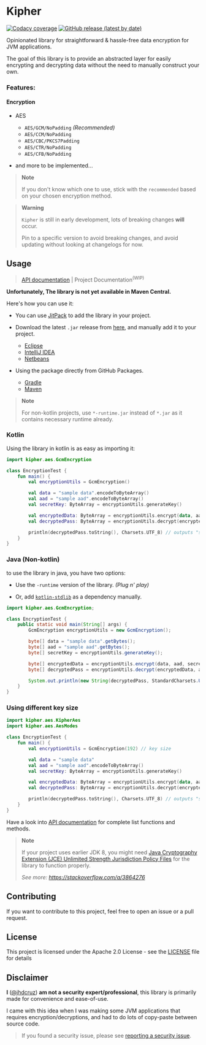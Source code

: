 # Kipher

[![Codacy coverage](https://img.shields.io/codacy/coverage/79a33e548aff4d96973084c99efaf462?color=%232459ED&label=Coverage&logo=codacy&style=for-the-badge)](https://app.codacy.com/gh/jhdcruz/kipher/dashboard) [![GitHub release (latest by date)](https://img.shields.io/github/v/release/jhdcruz/kipher?color=green&logo=github&style=for-the-badge)](https://github.com/jhdcruz/kipher/releases/latest)

Opinionated library for straightforward & hassle-free data encryption for JVM applications.

The goal of this library is to provide an abstracted layer for easily encrypting and decrypting data
without the need to manually construct your own.

### Features:

#### Encryption

- AES
    - `AES/GCM/NoPadding` _(Recommended)_
    - `AES/CCM/NoPadding`
    - `AES/CBC/PKCS7Padding`
    - `AES/CTR/NoPadding`
    - `AES/CFB/NoPadding`

- and more to be implemented...

> **Note**
>
> If you don't know which one to use, stick with the `recommended`
> based on your chosen encryption method.

> **Warning**
>
> `Kipher` is still in early development, lots of breaking changes **will** occur.
>
> Pin to a specific version to avoid breaking changes, and avoid updating without looking at
> changelogs for now.

## Usage

> [API documentation](https://jhdcruz.github.io/kipher/) | Project Documentation<sup>(WIP)</sup>

**Unfortunately, The library is not yet available in Maven Central.**

Here's how you can use it:

- You can use [JitPack](https://jitpack.io/) to add the library in your project.

- Download the latest `.jar` release from [here](https://github.com/jhdcruz/kipher/releases/latest),
  and manually add it to your project.
    - [Eclipse](https://stackoverflow.com/questions/2824515/how-to-add-external-library-properly-in-eclipse)
    - [IntelliJ IDEA](https://www.jetbrains.com/help/idea/library.html#define-library)
    - [Netbeans](https://stackoverflow.com/questions/4879903/how-to-add-a-jar-in-netbeans)

- Using the package directly from GitHub
  Packages.
    - [Gradle](https://docs.github.com/en/packages/working-with-a-github-packages-registry/working-with-the-gradle-registry#using-a-published-package)
    - [Maven](https://docs.github.com/en/packages/working-with-a-github-packages-registry/working-with-the-apache-maven-registry#installing-a-package)

> **Note**
>
> For non-kotlin projects, use `*-runtime.jar` instead of `*.jar` as it contains necessary runtime
> already.

### Kotlin

Using the library in kotlin is as easy as importing it:

```kotlin
import kipher.aes.GcmEncryption

class EncryptionTest {
    fun main() {
        val encryptionUtils = GcmEncryption()

        val data = "sample data".encodeToByteArray()
        val aad = "sample aad".encodeToByteArray()
        val secretKey: ByteArray = encryptionUtils.generateKey()

        val encryptedData: ByteArray = encryptionUtils.encrypt(data, aad, secretKey)
        val decryptedPass: ByteArray = encryptionUtils.decrypt(encryptedData, aad, secretKey)

        println(decryptedPass.toString(), Charsets.UTF_8) // outputs "sample data"
    }
}
```

### Java (Non-kotlin)

to use the library in java, you have two options:

- Use the `-runtime` version of the library. _(Plug n' play)_

- Or, add [`kotlin-stdlib`](https://mvnrepository.com/artifact/org.jetbrains.kotlin/kotlin-stdlib/)
  as a dependency manually.

```java
import kipher.aes.GcmEncryption;

class EncryptionTest {
    public static void main(String[] args) {
        GcmEncryption encryptionUtils = new GcmEncryption();

        byte[] data = "sample data".getBytes();
        byte[] aad = "sample aad".getBytes();
        byte[] secretKey = encryptionUtils.generateKey();

        byte[] encryptedData = encryptionUtils.encrypt(data, aad, secretKey);
        byte[] decryptedPass = encryptionUtils.decrypt(encryptedData, aad, secretKey);

        System.out.println(new String(decryptedPass, StandardCharsets.UTF_8)); // outputs "sample data"
    }
}
```

### Using different key size

```kotlin
import kipher.aes.KipherAes
import kipher.aes.AesModes

class EncryptionTest {
    fun main() {
        val encryptionUtils = GcmEncryption(192) // key size

        val data = "sample data"
        val aad = "sample aad".encodeToByteArray()
        val secretKey: ByteArray = encryptionUtils.generateKey()

        val encryptedData: ByteArray = encryptionUtils.encrypt(data, aad, secretKey)
        val decryptedPass: ByteArray = encryptionUtils.decrypt(encryptedData, aad, secretKey)

        println(decryptedPass.toString(), Charsets.UTF_8) // outputs "sample data"
    }
}
```

Have a look into [API documentation](https://jhdcruz.github.io/kipher/)
for complete list functions and methods.

> **Note**
>
> If your project uses earlier JDK 8, you might need
> [Java Cryptography Extension (JCE) Unlimited Strength Jurisdiction Policy Files](https://www.oracle.com/java/technologies/javase-jce-all-downloads.html)
> for the library to function properly.
>
> *See more: https://stackoverflow.com/a/3864276*

## Contributing

If you want to contribute to this project, feel free to open an issue or a pull request.

## License

This project is licensed under the Apache 2.0 License - see the [LICENSE](./LICENSE.txt) file for
details

## Disclaimer

**I** ([@jhdcruz](https://github.com/jhdcruz)) **am not a security expert/professional**, this
library
is primarily made for convenience and ease-of-use.

I came with this idea when I was making some JVM applications that requires encryption/decryptions,
and had to do lots of copy-paste between source code.

> If you found a security issue, please see [reporting a security issue](./SECURITY.md).
